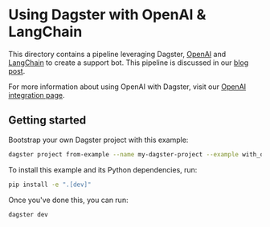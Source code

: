 # Using Dagster with OpenAI & LangChain

This directory contains a pipeline leveraging Dagster, [OpenAI](https://openai.com/) and [LangChain](https://www.langchain.com/) to create a support bot. This pipeline is discussed in our [blog post](https://dagster.io/blog/building-cost-effective-ai-pipelines-openai-langchain-dagster).

For more information about using OpenAI with Dagster, visit our [OpenAI integration page](https://docs.dagster.io/integrations/openai).

## Getting started

Bootstrap your own Dagster project with this example:

```bash
dagster project from-example --name my-dagster-project --example with_openai
```

To install this example and its Python dependencies, run:

```bash
pip install -e ".[dev]"
```

Once you've done this, you can run:

```
dagster dev
```
